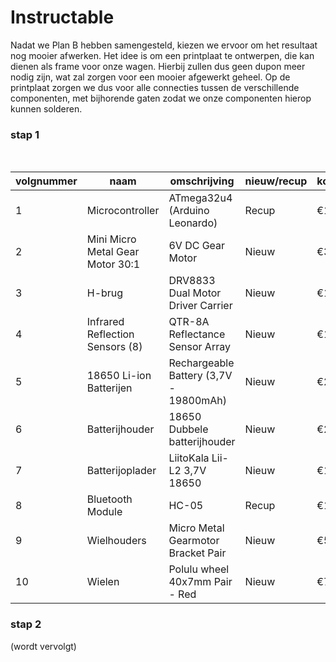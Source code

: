 # Instructable

Nadat we Plan B hebben samengesteld, kiezen we ervoor om het resultaat nog mooier afwerken. Het idee is om een printplaat te ontwerpen, die kan dienen als frame voor onze wagen. Hierbij zullen dus geen dupon meer nodig zijn, wat zal zorgen voor een mooier afgewerkt geheel. Op de printplaat zorgen we dus voor alle connecties tussen de verschillende componenten, met bijhorende gaten zodat we onze componenten hierop kunnen solderen.

### stap 1

<br />

|volgnummer        |naam                                    |omschrijving                          |nieuw/recup      |kostprijs/stuk      |aantal  |subtotaal    |
|----------        |----                                    |------------                          |-----------      |--------------      |------  |---------    |
|1                 |Microcontroller                         |ATmega32u4 (Arduino Leonardo)         |Recup            |€12,99              |1       |€12,99       |
|2                 |Mini Micro Metal Gear Motor 30:1        |6V DC Gear Motor                      |Nieuw            |€3,56               |2       |€7,12        |
|3                 |H-brug                                  |DRV8833 Dual Motor Driver Carrier     |Nieuw            |€12,52              |1       |€12,52       |
|4                 |Infrared Reflection Sensors (8)         |QTR-8A Reflectance Sensor Array       |Nieuw            |€16,13              |1       |€16,13       |
|5                 |18650 Li-ion Batterijen                 |Rechargeable Battery (3,7V - 19800mAh)|Nieuw            |€2,63               |2       |€5,26        |
|6                 |Batterijhouder                          |18650 Dubbele batterijhouder          |Nieuw            |€2,39               |1       |€2,39        |
|7                 |Batterijoplader                         |LiitoKala Lii-L2 3,7V 18650           |Nieuw            |€10,17              |1       |€10,17       |
|8                 |Bluetooth Module                        |HC-05                                 |Recup            |€11,96              |1       |€11,96       |
|9                 |Wielhouders                             |Micro Metal Gearmotor Bracket Pair    |Nieuw            |€5,39               |1       |€5,39        |
|10                |Wielen                                  |Polulu wheel 40x7mm Pair - Red        |Nieuw            |€7,69               |1       |€7,69        |

### stap 2
(wordt vervolgt)
